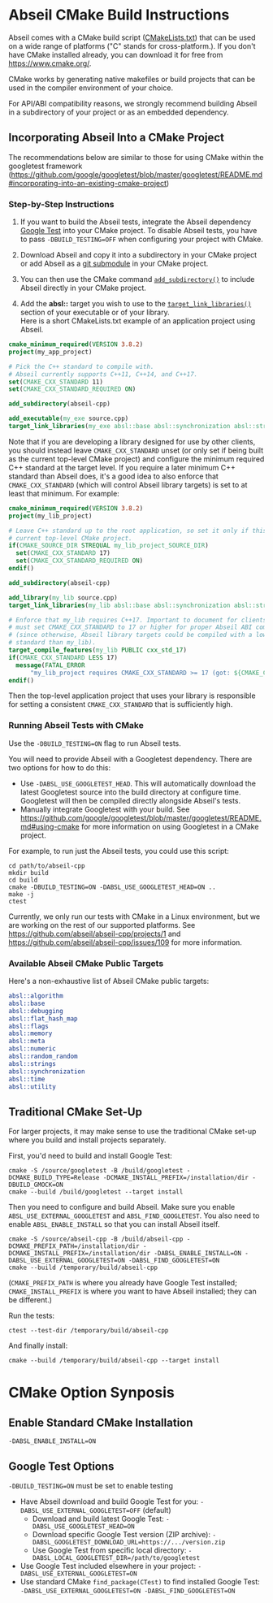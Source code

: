 # Abseil CMake Build Instructions

Abseil comes with a CMake build script ([CMakeLists.txt](../CMakeLists.txt))
that can be used on a wide range of platforms ("C" stands for cross-platform.).
If you don't have CMake installed already, you can download it for free from
<https://www.cmake.org/>.

CMake works by generating native makefiles or build projects that can
be used in the compiler environment of your choice.

For API/ABI compatibility reasons, we strongly recommend building Abseil in a
subdirectory of your project or as an embedded dependency.

## Incorporating Abseil Into a CMake Project

The recommendations below are similar to those for using CMake within the
googletest framework
(<https://github.com/google/googletest/blob/master/googletest/README.md#incorporating-into-an-existing-cmake-project>)

### Step-by-Step Instructions

1. If you want to build the Abseil tests, integrate the Abseil dependency
[Google Test](https://github.com/google/googletest) into your CMake project. To disable Abseil tests, you have to pass
`-DBUILD_TESTING=OFF` when configuring your project with CMake.

2. Download Abseil and copy it into a subdirectory in your CMake project or add
Abseil as a [git submodule](https://git-scm.com/docs/git-submodule) in your
CMake project.

3. You can then use the CMake command
[`add_subdirectory()`](https://cmake.org/cmake/help/latest/command/add_subdirectory.html)
to include Abseil directly in your CMake project.

4. Add the **absl::** target you wish to use to the
[`target_link_libraries()`](https://cmake.org/cmake/help/latest/command/target_link_libraries.html)
section of your executable or of your library.<br>
Here is a short CMakeLists.txt example of an application project using Abseil.

```cmake
cmake_minimum_required(VERSION 3.8.2)
project(my_app_project)

# Pick the C++ standard to compile with.
# Abseil currently supports C++11, C++14, and C++17.
set(CMAKE_CXX_STANDARD 11)
set(CMAKE_CXX_STANDARD_REQUIRED ON)

add_subdirectory(abseil-cpp)

add_executable(my_exe source.cpp)
target_link_libraries(my_exe absl::base absl::synchronization absl::strings)
```

Note that if you are developing a library designed for use by other clients, you
should instead leave `CMAKE_CXX_STANDARD` unset (or only set if being built as
the current top-level CMake project) and configure the minimum required C++
standard at the target level. If you require a later minimum C++ standard than
Abseil does, it's a good idea to also enforce that `CMAKE_CXX_STANDARD` (which
will control Abseil library targets) is set to at least that minimum. For
example:

```cmake
cmake_minimum_required(VERSION 3.8.2)
project(my_lib_project)

# Leave C++ standard up to the root application, so set it only if this is the
# current top-level CMake project.
if(CMAKE_SOURCE_DIR STREQUAL my_lib_project_SOURCE_DIR)
  set(CMAKE_CXX_STANDARD 17)
  set(CMAKE_CXX_STANDARD_REQUIRED ON)
endif()

add_subdirectory(abseil-cpp)

add_library(my_lib source.cpp)
target_link_libraries(my_lib absl::base absl::synchronization absl::strings)

# Enforce that my_lib requires C++17. Important to document for clients that they
# must set CMAKE_CXX_STANDARD to 17 or higher for proper Abseil ABI compatibility
# (since otherwise, Abseil library targets could be compiled with a lower C++
# standard than my_lib).
target_compile_features(my_lib PUBLIC cxx_std_17)
if(CMAKE_CXX_STANDARD LESS 17)
  message(FATAL_ERROR
      "my_lib_project requires CMAKE_CXX_STANDARD >= 17 (got: ${CMAKE_CXX_STANDARD})")
endif()
```

Then the top-level application project that uses your library is responsible for
setting a consistent `CMAKE_CXX_STANDARD` that is sufficiently high.

### Running Abseil Tests with CMake

Use the `-DBUILD_TESTING=ON` flag to run Abseil tests.

You will need to provide Abseil with a Googletest dependency.  There are two
options for how to do this:

* Use `-DABSL_USE_GOOGLETEST_HEAD`.  This will automatically download the latest
Googletest source into the build directory at configure time.  Googletest will
then be compiled directly alongside Abseil's tests.
* Manually integrate Googletest with your build.  See
https://github.com/google/googletest/blob/master/googletest/README.md#using-cmake
for more information on using Googletest in a CMake project.

For example, to run just the Abseil tests, you could use this script:

```
cd path/to/abseil-cpp
mkdir build
cd build
cmake -DBUILD_TESTING=ON -DABSL_USE_GOOGLETEST_HEAD=ON ..
make -j
ctest
```

Currently, we only run our tests with CMake in a Linux environment, but we are
working on the rest of our supported platforms. See
https://github.com/abseil/abseil-cpp/projects/1 and
https://github.com/abseil/abseil-cpp/issues/109 for more information.

### Available Abseil CMake Public Targets

Here's a non-exhaustive list of Abseil CMake public targets:

```cmake
absl::algorithm
absl::base
absl::debugging
absl::flat_hash_map
absl::flags
absl::memory
absl::meta
absl::numeric
absl::random_random
absl::strings
absl::synchronization
absl::time
absl::utility
```

## Traditional CMake Set-Up

For larger projects, it may make sense to use the traditional CMake set-up where you build and install projects separately.

First, you'd need to build and install Google Test:
```
cmake -S /source/googletest -B /build/googletest -DCMAKE_BUILD_TYPE=Release -DCMAKE_INSTALL_PREFIX=/installation/dir -DBUILD_GMOCK=ON
cmake --build /build/googletest --target install
```

Then you need to configure and build Abseil. Make sure you enable `ABSL_USE_EXTERNAL_GOOGLETEST` and `ABSL_FIND_GOOGLETEST`. You also need to enable `ABSL_ENABLE_INSTALL` so that you can install Abseil itself.
```
cmake -S /source/abseil-cpp -B /build/abseil-cpp -DCMAKE_PREFIX_PATH=/installation/dir -DCMAKE_INSTALL_PREFIX=/installation/dir -DABSL_ENABLE_INSTALL=ON -DABSL_USE_EXTERNAL_GOOGLETEST=ON -DABSL_FIND_GOOGLETEST=ON
cmake --build /temporary/build/abseil-cpp
```

(`CMAKE_PREFIX_PATH` is where you already have Google Test installed; `CMAKE_INSTALL_PREFIX` is where you want to have Abseil installed; they can be different.)

Run the tests:
```
ctest --test-dir /temporary/build/abseil-cpp
```

And finally install:
```
cmake --build /temporary/build/abseil-cpp --target install
```

# CMake Option Synposis

## Enable Standard CMake Installation

`-DABSL_ENABLE_INSTALL=ON`

## Google Test Options

`-DBUILD_TESTING=ON` must be set to enable testing

- Have Abseil download and build Google Test for you: `-DABSL_USE_EXTERNAL_GOOGLETEST=OFF` (default)
  - Download and build latest Google Test: `-DABSL_USE_GOOGLETEST_HEAD=ON`
  - Download specific Google Test version (ZIP archive): `-DABSL_GOOGLETEST_DOWNLOAD_URL=https://.../version.zip`
  - Use Google Test from specific local directory: `-DABSL_LOCAL_GOOGLETEST_DIR=/path/to/googletest`
- Use Google Test included elsewhere in your project: `-DABSL_USE_EXTERNAL_GOOGLETEST=ON`
- Use standard CMake `find_package(CTest)` to find installed Google Test: `-DABSL_USE_EXTERNAL_GOOGLETEST=ON -DABSL_FIND_GOOGLETEST=ON`
